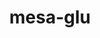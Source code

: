 ---
title: "mesa-glu"
layout: cache
categories: [package, develop-2025-04-13]
meta: {"compilers": ["gcc@11.1.0", "gcc@11.4.0"], "num_specs": 8, "num_specs_by_stack": {"data-vis-sdk": 2, "e4s": 4, "hep": 2, "root": 8}, "oss": ["ubuntu20.04", "ubuntu22.04"], "platforms": ["linux"], "stacks": ["data-vis-sdk", "e4s", "hep", "root"], "targets": ["x86_64_v3"], "versions": ["9.0.2"]}
spec_details: [{"compiler": "gcc@11.4.0", "hash": "2sotrgvf7l5n33pvsg5wbw3fqqxplewy", "os": "ubuntu22.04", "platform": "linux", "size": "-", "stacks": ["hep", "root"], "target": "x86_64_v3", "variants": ["build_system=autotools", "patches:=3d03e55"], "versions": ["9.0.2"]}, {"compiler": "gcc@11.1.0", "hash": "36272lddlpfmi2e4qgceamgqu4tgtza5", "os": "ubuntu20.04", "platform": "linux", "size": "-", "stacks": ["data-vis-sdk", "root"], "target": "x86_64_v3", "variants": ["build_system=autotools", "patches:=3d03e55"], "versions": ["9.0.2"]}, {"compiler": "gcc@11.1.0", "hash": "4bze32pffy4di5dapg5elfdnqmoweofg", "os": "ubuntu20.04", "platform": "linux", "size": "-", "stacks": ["data-vis-sdk", "root"], "target": "x86_64_v3", "variants": ["build_system=autotools", "patches:=3d03e55"], "versions": ["9.0.2"]}, {"compiler": "gcc@11.4.0", "hash": "4rhy46svxcvk4rujsz53qey7sjjm32d3", "os": "ubuntu22.04", "platform": "linux", "size": "-", "stacks": ["hep", "root"], "target": "x86_64_v3", "variants": ["build_system=autotools", "patches:=3d03e55"], "versions": ["9.0.2"]}, {"compiler": "gcc@11.4.0", "hash": "j3jks3das2e3gx5eua62gwte23pemsdj", "os": "ubuntu22.04", "platform": "linux", "size": "-", "stacks": ["e4s", "root"], "target": "x86_64_v3", "variants": ["build_system=autotools", "patches:=3d03e55"], "versions": ["9.0.2"]}, {"compiler": "gcc@11.4.0", "hash": "juijppj3o2epmsfaetofcaeb6h7xxnft", "os": "ubuntu22.04", "platform": "linux", "size": "-", "stacks": ["e4s", "root"], "target": "x86_64_v3", "variants": ["build_system=autotools", "patches:=3d03e55"], "versions": ["9.0.2"]}, {"compiler": "gcc@11.4.0", "hash": "nt6f3u3vsnjqsbvlyoq54m2o3zjzh32u", "os": "ubuntu22.04", "platform": "linux", "size": "-", "stacks": ["e4s", "root"], "target": "x86_64_v3", "variants": ["build_system=autotools", "patches:=3d03e55"], "versions": ["9.0.2"]}, {"compiler": "gcc@11.4.0", "hash": "xvq7pbi2l5iesratri2kukl55k5szkwx", "os": "ubuntu22.04", "platform": "linux", "size": "-", "stacks": ["e4s", "root"], "target": "x86_64_v3", "variants": ["build_system=autotools", "patches:=3d03e55"], "versions": ["9.0.2"]}]
---